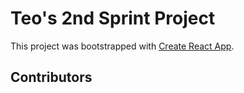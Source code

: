 # Teo's 2nd Sprint Project

This project was bootstrapped with [Create React App](https://github.com/facebook/create-react-app).

## Contributors



